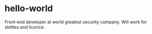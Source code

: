 # hello-world
Front-end developer at world greatest security company.
Will work for skittles and licorice.
